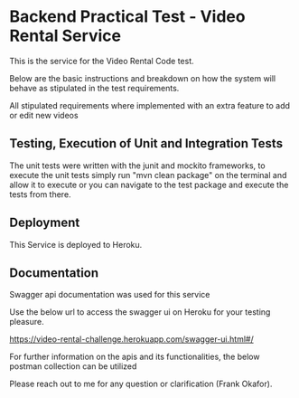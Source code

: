 # Backend Practical Test - Video Rental Service

This is the service for the Video Rental Code test.

Below are the basic instructions and breakdown on how the system will
behave as stipulated in the test requirements.

All stipulated requirements where implemented with an extra feature to add or edit new videos

## Testing, Execution of Unit and Integration Tests
The unit tests were written with the junit and mockito frameworks,
to execute the unit tests simply run "mvn clean package" on the terminal and allow 
it to execute or you can navigate to the test package and execute the tests from there.


## Deployment
This Service is deployed to Heroku.

## Documentation
Swagger api documentation was used for this service

Use the below url to access the swagger ui on Heroku for your testing pleasure.

https://video-rental-challenge.herokuapp.com/swagger-ui.html#/

For further information on the apis and its functionalities, the below postman collection can be utilized

Please reach out to me for any question or clarification (Frank Okafor).